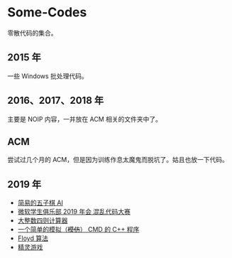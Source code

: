 # Some-Codes

零散代码的集合。

## 2015 年

一些 Windows 批处理代码。

## 2016、2017、2018 年

主要是 NOIP 内容，一并放在 ACM 相关的文件夹中了。

## ACM

尝试过几个月的 ACM，但是因为训练作息太魔鬼而脱坑了。姑且也放一下代码。

## 2019 年

* [简易的五子棋 AI](2019/Gomoku/)
* [微软学生俱乐部 2019 年会 混乱代码大赛](2019/Chaos_Code.cpp)
* [大整数四则计算器](2019/BigInteger.cpp)
* [一个简单的模拟（~~模仿~~） CMD 的 C++ 程序](2019/SimpleCMD)
* [Floyd 算法](2019/Floyd.cpp)
* [精灵游戏](2019/Sprite/)